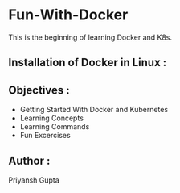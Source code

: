 # Fun-With-Docker
This is the beginning of learning Docker and K8s. 

## Installation of Docker in Linux :

## Objectives :

- Getting Started With Docker and Kubernetes 
- Learning Concepts 
- Learning Commands
- Fun Excercises

## Author :

Priyansh Gupta
